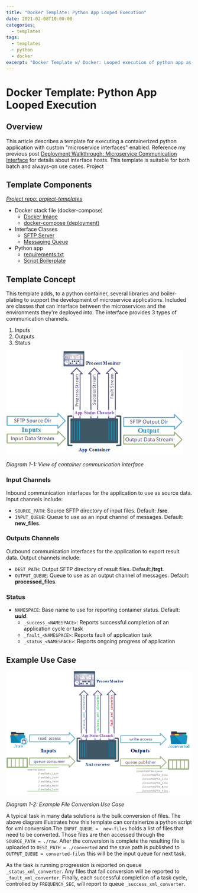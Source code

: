 ```yaml
---
title: "Docker Template: Python App Looped Execution"
date: 2021-02-08T10:00:00
categories:
  - templates
tags:
  - templates
  - python
  - docker
excerpt: "Docker Template w/ Docker: Looped execution of python app as a microservice"
---
```

# Docker Template: Python App Looped Execution
## Overview
This article describes a template for executing a containerized python application with custom "microservice interfaces" enabled. Reference my previous post [Deployment Walkthrough: Microservice Communication Interface](../2021-02-08-Microservice-Interface-Hosts.md) for details about interface hosts. This template is suitable for both batch and always-on use cases. Project

## Template Components
[*Project repo: project-templates*](https://github.com/DarrylBrysonDev0/project-templates/tree/main/Docker/Python/python-app-loop) 
- Docker stack file (docker-compose)
  - [Docker Image](https://github.com/DarrylBrysonDev0/project-templates/blob/main/Docker/Python/python-app-loop/app-image/Dockerfile.python-app-loop)
  - [docker-compose (deployment)](https://github.com/DarrylBrysonDev0/project-templates/blob/main/Docker/Python/python-app-loop/docker-compose.python-app-loop.yml)
- Interface Classes
  - [SFTP Server](https://github.com/DarrylBrysonDev0/project-templates/blob/main/Docker/Python/microservice-interface-class-information.md)
  - [Messaging Queue](https://github.com/DarrylBrysonDev0/project-templates/blob/main/Docker/Python/microservice-interface-class-information.md)
- Python app
  - [requirements.txt](https://github.com/DarrylBrysonDev0/project-templates/blob/main/Docker/Python/python-app-loop/app-image/requirements.txt)
  - [Script Boilerplate](https://github.com/DarrylBrysonDev0/project-templates/blob/main/Docker/Python/python-app-loop/app-image/python-app-loop.py)

## Template Concept
This template adds, to a python container, several libraries and boiler-plating to support the development of microservice applications. Included are classes that can interface between the microservices and the environments they're deployed into. The interface provides 3 types of communication channels.
1. Inputs
2. Outputs
3. Status    

![Template Diagram: Container Communication Interface](../../assets/2021-02-09/container-interface-view.png)

*Diagram 1-1: View of container communication interface*
### Input Channels
Inbound communication interfaces for the application to use as source data. Input channels include:

* `SOURCE_PATH`: Source SFTP directory of input files. Default: **/src**.
* `INPUT_QUEUE`: Queue to use as an input channel of messages. Default: **new_files**.

### Outputs Channels
Outbound communication interfaces for the application to export result data. Output channels include:

* `DEST_PATH`: Output SFTP directory of result files. Default:**/trgt**.
* `OUTPUT_QUEUE`: Queue to use as an output channel of messages. Default: **processed_files**.

### Status
* `NAMESPACE`: Base name to use for reporting container status. Default: ***uuid***.
  * `_success_<NAMESPACE>`: Reports successful completion of an application cycle or task
  * `_fault_<NAMESPACE>`: Reports fault of application task
  * `_status_<NAMESPACE>`: Reports ongoing progress of application

## Example Use Case

![Template Diagram: Container Communication Interface](../../assets/2021-02-09/container-interface-example.png)

*Diagram 1-2: Example File Conversion Use Case*

A typical task in many data solutions is the bulk conversion of files. The above diagram illustrates how this template can containerize a python script for xml conversion.The `INPUT_QUEUE =  new-files` holds a list of files that need to be converted. Those files are then accessed through the `SOURCE_PATH = ./raw`. After the conversion is complete the resulting file is uploaded to `DEST_PATH = ./converted` and the save path is published to `OUTPUT_QUEUE = converted-files` this will be the input queue for next task.

As the task is running progression is reported on queue `_status_xml_converter`. Any files that fail conversion will be reported to `_fault_xml_converter`. Finally, each successful completion of a task cycle, controlled by `FREQUENCY_SEC`, will report to queue `_success_xml_converter`.